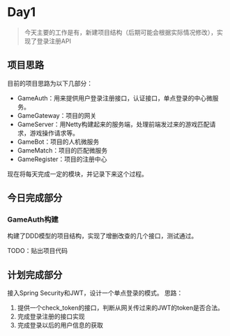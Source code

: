 # Day1
> 今天主要的工作是有，新建项目结构（后期可能会根据实际情况修改），实现了登录注册API

## 项目思路
目前的项目思路为以下几部分：

- GameAuth：用来提供用户登录注册接口，认证接口，单点登录的中心微服务。
- GameGateway：项目的网关
- GameServer：用Netty构建起来的服务端，处理前端发过来的游戏匹配请求，游戏操作请求等。
- GameBot：项目的人机微服务
- GameMatch：项目的匹配微服务
- GameRegister：项目的注册中心

现在将每天完成一定的模块，并记录下来这个过程。

## 今日完成部分

### GameAuth构建
构建了DDD模型的项目结构，实现了增删改查的几个接口，测试通过。

TODO：贴出项目代码

## 计划完成部分
接入Spring Security和JWT，设计一个单点登录的模式。
思路：

1. 提供一个check_token的接口，判断从网关传过来的JWT的token是否合法。
2. 完成登录注册的接口实现
3. 完成登录以后的用户信息的获取